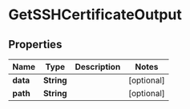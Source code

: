 

# GetSSHCertificateOutput

## Properties

Name | Type | Description | Notes
------------ | ------------- | ------------- | -------------
**data** | **String** |  |  [optional]
**path** | **String** |  |  [optional]



